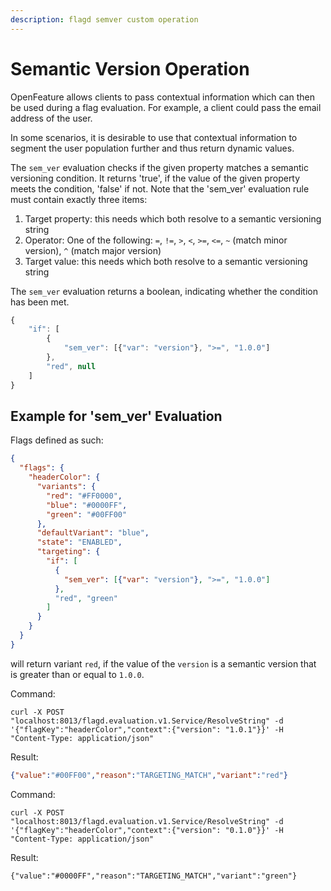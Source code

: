 ```yaml
---
description: flagd semver custom operation
---
```


# Semantic Version Operation

OpenFeature allows clients to pass contextual information which can then be used during a flag evaluation. For example, a client could pass the email address of the user.

In some scenarios, it is desirable to use that contextual information to segment the user population further and thus return dynamic values.

The `sem_ver` evaluation checks if the given property matches a semantic versioning condition.
It returns 'true', if the value of the given property meets the condition, 'false' if not.
Note that the 'sem_ver' evaluation rule must contain exactly three items:

1. Target property: this needs which both resolve to a semantic versioning string
2. Operator: One of the following: `=`, `!=`, `>`, `<`, `>=`, `<=`, `~` (match minor version), `^` (match major version)
3. Target value: this needs which both resolve to a semantic versioning string

The `sem_ver` evaluation returns a boolean, indicating whether the condition has been met.

```js
{
    "if": [
        {
            "sem_ver": [{"var": "version"}, ">=", "1.0.0"]
        },
        "red", null
    ]
}
```

## Example for 'sem_ver' Evaluation

Flags defined as such:

```json
{
  "flags": {
    "headerColor": {
      "variants": {
        "red": "#FF0000",
        "blue": "#0000FF",
        "green": "#00FF00"
      },
      "defaultVariant": "blue",
      "state": "ENABLED",
      "targeting": {
        "if": [
          {
            "sem_ver": [{"var": "version"}, ">=", "1.0.0"]
          },
          "red", "green"
        ]
      }
    }
  }
}
```

will return variant `red`, if the value of the `version` is a semantic version that is greater than or equal to `1.0.0`.

Command:

```shell
curl -X POST "localhost:8013/flagd.evaluation.v1.Service/ResolveString" -d '{"flagKey":"headerColor","context":{"version": "1.0.1"}}' -H "Content-Type: application/json"
```

Result:

```json
{"value":"#00FF00","reason":"TARGETING_MATCH","variant":"red"}
```

Command:

```shell
curl -X POST "localhost:8013/flagd.evaluation.v1.Service/ResolveString" -d '{"flagKey":"headerColor","context":{"version": "0.1.0"}}' -H "Content-Type: application/json"
```

Result:

```shell
{"value":"#0000FF","reason":"TARGETING_MATCH","variant":"green"}
```
